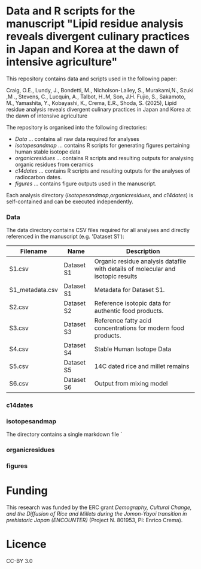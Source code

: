 # Data and R scripts for the manuscript "Lipid residue analysis reveals divergent culinary practices in Japan and Korea at the dawn of intensive agriculture"

This repository contains data and scripts used in the following paper:

Craig, O.E., Lundy, J., Bondetti, M., Nicholson-Lailey, S., Murakami,N., Szuki ,M ., Stevens, C.,  Lucquin, A., Talbot, H..M, Son, J.H. Fujio, S., Sakamoto, M., Yamashita, Y., Kobayashi, K., Crema, E.R., Shoda, S. (2025), Lipid residue analysis reveals divergent culinary practices in Japan and Korea at the dawn of intensive agriculture

The repository is organised into the following directories:

* _Data_ ... contains all raw data required for analyses
* _isotopesandmap_ ... contains R scripts for generating figures pertaining human stable isotope data
* _organicresidues_ ... contains R scripts and resulting outputs for analysing organic residues from ceramics
* _c14dates_ ... contains R scripts and resulting outputs for the analyses of radiocarbon dates.
* _figures_ ... contains figure outputs used in the manuscript.

Each analysis directory (_Isotopesandmap_,_organicresidues_, and _c14dates_) is self-contained and can be executed independently.  

### Data 

The data directory contains CSV files required for all analyses and directly referenced in the manuscript (e.g. 'Dataset S1'):

| Filename        | Name       | Description                                                                      |
|-----------------|------------|----------------------------------------------------------------------------------|
| S1.csv          | Dataset S1 | Organic residue analysis datafile with details of molecular and isotopic results |
| S1_metadata.csv | Dataset S1 | Metadata for Dataset S1.                                                         |
| S2.csv          | Dataset S2 | Reference isotopic data for authentic food products.                             |
| S3.csv          | Dataset S3 | Reference fatty acid concentrations for modern food products.                    |
| S4.csv          | Dataset S4 | Stable Human Isotope Data                                                        |
| S5.csv          | Dataset S5 | 14C dated rice and millet remains                                                |
| S6.csv          | Dataset S6 | Output from mixing model                                                         |

### c14dates 

### isotopesandmap
The directory contains a single markdown file `

### organicresidues

### figures

# Funding
This research was funded by the ERC grant _Demography, Cultural Change, and the Diffusion of Rice and Millets during the Jomon-Yayoi transition in prehistoric Japan (ENCOUNTER)_ (Project N. 801953, PI: Enrico Crema).

# Licence
CC-BY 3.0

